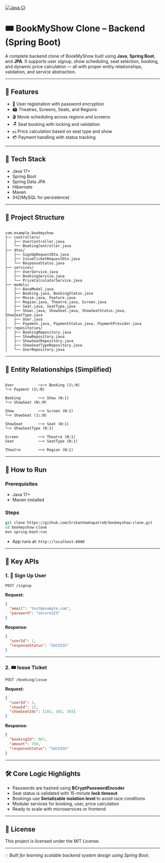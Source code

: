 [![Java CI](https://github.com/Srikantmahapatro0/bookmyshow-clone/actions/workflows/ci.yml/badge.svg)](https://github.com/Srikantmahapatro0/bookmyshow-clone/actions/workflows/ci.yml)
# 🎟️ BookMyShow Clone – Backend (Spring Boot)

A complete backend clone of BookMyShow built using **Java**, **Spring Boot**, and **JPA**. It supports user signup, show scheduling, seat selection, booking, and dynamic price calculation — all with proper entity relationships, validation, and service abstraction.

---

## 📌 Features

- 🧑 User registration with password encryption
- 🏟️ Theatres, Screens, Seats, and Regions
- 🎬 Movie scheduling across regions and screens
- 🪑 Seat booking with locking and validation
- 💵 Price calculation based on seat type and show
- 💳 Payment handling with status tracking

---

## 🧱 Tech Stack

- Java 17+
- Spring Boot
- Spring Data JPA
- Hibernate
- Maven
- (H2/MySQL for persistence)

---

## 📁 Project Structure

```

com.example.bookmyshow
├── controllers/
│   ├── UserController.java
│   └── BookingController.java
├── dtos/
│   ├── SignUpRequestDto.java
│   ├── IssueTicketRequestDto.java
│   └── ResponseStatus.java
├── services/
│   ├── UserService.java
│   ├── BookingService.java
│   └── PriceCalculatorService.java
├── models/
│   ├── BaseModel.java
│   ├── Booking.java, BookingStatus.java
│   ├── Movie.java, Feature.java
│   ├── Region.java, Theatre.java, Screen.java
│   ├── Seat.java, SeatType.java
│   ├── Show\.java, ShowSeat.java, ShowSeatStatus.java, ShowSeatType.java
│   ├── User.java
│   ├── Payment.java, PaymentStatus.java, PaymentProvider.java
├── repositories/
│   ├── BookingRepository.java
│   ├── ShowRepository.java
│   ├── ShowSeatRepository.java
│   ├── ShowSeatTypeRepository.java
│   └── UserRepository.java

```

---

## 🔄 Entity Relationships (Simplified)

```

User           ─┬─> Booking (1\:N)
└─> Payment (1\:N)

Booking        ──> Show (N:1)
└─> ShowSeat (N\:M)

Show           ──> Screen (N:1)
└─> ShowSeat (1\:N)

ShowSeat       ──> Seat (N:1)
└─> ShowSeatType (N:1)

Screen         ──> Theatre (N:1)
Seat           ──> SeatType (N:1)

Theatre        ──> Region (N:1)

````

---

## 🚀 How to Run

### Prerequisites

- Java 17+
- Maven installed

### Steps

```bash
git clone https://github.com/Srikantmahapatro0/bookmyshow-clone.git
cd bookmyshow-clone
mvn spring-boot:run
````

* App runs at: `http://localhost:8080`

---

## 🔗 Key APIs

### 1. 🧾 Sign Up User

`POST /signup`

**Request:**

```json
{
  "email": "test@example.com",
  "password": "secure123"
}
```

**Response:**

```json
{
  "userId": 1,
  "responseStatus": "SUCCESS"
}
```

---

### 2. 🎟️ Issue Ticket

`POST /booking/issue`

**Request:**

```json
{
  "userId": 1,
  "showId": 12,
  "showSeatIds": [101, 102, 103]
}
```

**Response:**

```json
{
  "bookingId": 987,
  "amount": 750,
  "responseStatus": "SUCCESS"
}
```

---

## 🛠️ Core Logic Highlights

* Passwords are hashed using **BCryptPasswordEncoder**
* Seat status is validated with 15-minute **lock timeout**
* Bookings use **Serializable isolation level** to avoid race conditions
* Modular services for booking, user, price calculation
* Ready to scale with microservices or frontend

---


## 📝 License

This project is licensed under the MIT License.

---

💡 *Built for learning scalable backend system design using Spring Boot.*

```
